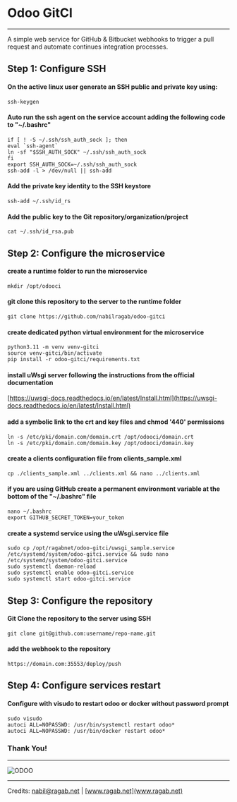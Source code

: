 # Odoo GitCI

---

A simple web service for GitHub & Bitbucket webhooks to trigger a pull request and automate continues integration processes.

## Step 1: Configure SSH

#### On the active linux user generate an SSH public and private key using:
    ssh-keygen

#### Auto run the ssh agent on the service account adding the following code to "~/.bashrc"
    if [ ! -S ~/.ssh/ssh_auth_sock ]; then
    eval `ssh-agent`
    ln -sf "$SSH_AUTH_SOCK" ~/.ssh/ssh_auth_sock
    fi
    export SSH_AUTH_SOCK=~/.ssh/ssh_auth_sock
    ssh-add -l > /dev/null || ssh-add

#### Add the private key identity to the SSH keystore
    ssh-add ~/.ssh/id_rs

#### Add the public key to the Git repository/organization/project
    cat ~/.ssh/id_rsa.pub

## Step 2: Configure the microservice

#### create a runtime folder to run the microservice
    mkdir /opt/odooci

#### git clone this repository to the server to the runtime folder
    git clone https://github.com/nabilragab/odoo-gitci

#### create dedicated python virtual environment for the microservice
    python3.11 -m venv venv-gitci
    source venv-gitci/bin/activate
    pip install -r odoo-gitci/requirements.txt

#### install uWsgi server following the instructions from the official documentation
[https://uwsgi-docs.readthedocs.io/en/latest/Install.html](https://uwsgi-docs.readthedocs.io/en/latest/Install.html)

#### add a symbolic link to the crt and key files and chmod '440' permissions
    ln -s /etc/pki/domain.com/domain.crt /opt/odooci/domain.crt
    ln -s /etc/pki/domain.com/domain.key /opt/odooci/domain.key

#### create a clients configuration file from clients_sample.xml
    cp ./clients_sample.xml ../clients.xml && nano ../clients.xml

#### if you are using GitHub create a permanent environment variable at the bottom of the "~/.bashrc" file
    nano ~/.bashrc
    export GITHUB_SECRET_TOKEN=your_token

#### create a systemd service using the uWsgi.service file
    sudo cp /opt/ragabnet/odoo-gitci/uwsgi_sample.service /etc/systemd/system/odoo-gitci.service && sudo nano /etc/systemd/system/odoo-gitci.service
    sudo systemctl daemon-reload
    sudo systemctl enable odoo-gitci.service
    sudo systemctl start odoo-gitci.service

## Step 3: Configure the repository

#### Git Clone the repository to the server using SSH
    git clone git@github.com:username/repo-name.git

#### add the webhook to the repository
    https://domain.com:35553/deploy/push


##  Step 4: Configure services restart

#### Configure with visudo to restart odoo or docker without password prompt
    sudo visudo
    autoci ALL=NOPASSWD: /usr/bin/systemctl restart odoo*
    autoci ALL=NOPASSWD: /usr/bin/docker restart odoo*

### Thank You!


---

![ODOO](https://odoocdn.com/openerp_website/static/src/img/assets/png/odoo_logo_inverted.png)

---

Credits:
[nabil@ragab.net](mailto:nabil@ragab.net) | [www.ragab.net](www.ragab.net)

